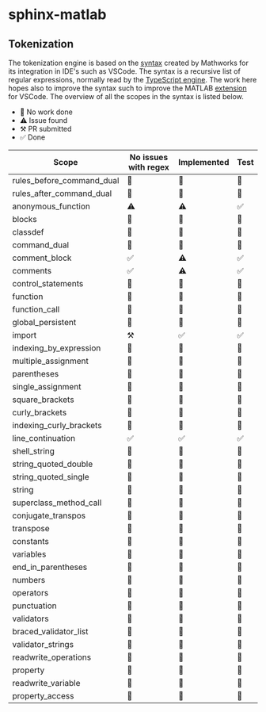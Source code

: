# sphinx-matlab

## Tokenization

The tokenization engine is based on the [syntax](https://github.com/mathworks/MATLAB-Language-grammar) created by Mathworks for its integration in IDE's such as VSCode. The syntax is a recursive list of regular expressions, normally read by the [TypeScript engine](https://github.com/microsoft/TypeScript-TmLanguage). The work here hopes also to improve the syntax such to improve the MATLAB [extension](https://github.com/mathworks/matlab-extension-for-vscode) for VSCode. The overview of all the scopes in the syntax is listed below. 

- 🔲 No work done
- ⚠️ Issue found
- ⚒️ PR submitted
- ✅ Done

| Scope                     | No issues with regex  | Implemented   | Test  |
|---------------------------|-----------------------|---------------|-------|
| rules_before_command_dual | 🔲                     | 🔲             | 🔲     |
| rules_after_command_dual  | 🔲                     | 🔲             | 🔲     |
| anonymous_function        | ⚠️                     | ⚠️             | ✅     |
| blocks                    | 🔲                     | 🔲             | 🔲     |
| classdef                  | 🔲                     | 🔲             | 🔲     |
| command_dual              | 🔲                     | 🔲             | 🔲     |
| comment_block             | ✅                     | ⚠️             | ✅     |
| comments                  | ✅                     | ⚠️             | ✅     |
| control_statements        | 🔲                     | 🔲             | 🔲     |
| function                  | 🔲                     | 🔲             | 🔲     |
| function_call             | 🔲                     | 🔲             | 🔲     |
| global_persistent         | 🔲                     | 🔲             | 🔲     |
| import                    | ⚒️                     | ✅             | ✅     |
| indexing_by_expression    | 🔲                     | 🔲             | 🔲     |
| multiple_assignment       | 🔲                     | 🔲             | 🔲     |
| parentheses               | 🔲                     | 🔲             | 🔲     |
| single_assignment         | 🔲                     | 🔲             | 🔲     |
| square_brackets           | 🔲                     | 🔲             | 🔲     |
| curly_brackets            | 🔲                     | 🔲             | 🔲     |
| indexing_curly_brackets   | 🔲                     | 🔲             | 🔲     |
| line_continuation         | ✅                     | ✅             | ✅     |
| shell_string              | 🔲                     | 🔲             | 🔲     |
| string_quoted_double      | 🔲                     | 🔲             | 🔲     |
| string_quoted_single      | 🔲                     | 🔲             | 🔲     |
| string                    | 🔲                     | 🔲             | 🔲     |
| superclass_method_call    | 🔲                     | 🔲             | 🔲     |
| conjugate_transpos        | 🔲                     | 🔲             | 🔲     |
| transpose                 | 🔲                     | 🔲             | 🔲     |
| constants                 | 🔲                     | 🔲             | 🔲     |
| variables                 | 🔲                     | 🔲             | 🔲     |
| end_in_parentheses        | 🔲                     | 🔲             | 🔲     |
| numbers                   | 🔲                     | 🔲             | 🔲     |
| operators                 | 🔲                     | 🔲             | 🔲     |
| punctuation               | 🔲                     | 🔲             | 🔲     |
| validators                | 🔲                     | 🔲             | 🔲     |
| braced_validator_list     | 🔲                     | 🔲             | 🔲     |
| validator_strings         | 🔲                     | 🔲             | 🔲     |
| readwrite_operations      | 🔲                     | 🔲             | 🔲     |
| property                  | 🔲                     | 🔲             | 🔲     |
| readwrite_variable        | 🔲                     | 🔲             | 🔲     |
| property_access           | 🔲                     | 🔲             | 🔲     |
